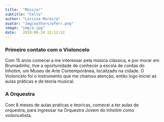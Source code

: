 ```yaml
---
title:  "Música!"
subtitle: "Cello"
author: "Larissa Moreira"
avatar: "img/authors/wferr.png"
image: "img/a.jpg"
date:   2019-08-24 12:12:12
---
```


### Primeiro contato com o Violoncelo
Com 15 anos comecei a me interessar pela música clássica, e por morar em Brumadinho, tive a oportunidade de conhecer a escola de cordas do Inhotim, um Museu de Arte Contemporânea, localizado na cidade. O Violoncelo foi o instrumento que me chamou atenção, então logo iniciei as aulas práticas e de teoria musical.

### A Orquestra
Com 8 meses de aulas praticas e teoricas, comecei a ter aulas de orquestra, para ingressar na Orquestra Jovem do Inhotim como violoncelista.

